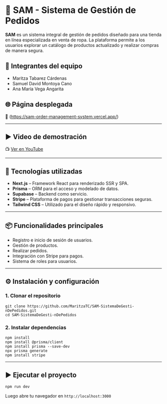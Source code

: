 # 🧾 SAM - Sistema de Gestión de Pedidos

**SAM** es un sistema integral de gestión de pedidos diseñado para una tienda en línea especializada en venta de ropa. La plataforma permite a los usuarios explorar un catálogo de productos actualizado y realizar compras de manera segura.

## 👥 Integrantes del equipo

- Maritza Tabarez Cárdenas
- Samuel David Montoya Cano
- Ana María Vega Angarita


## 🌐 Página desplegada

🔗 (https://sam-order-management-system.vercel.app/)

---

## ▶️ Video de demostración

📺 [Ver en YouTube](https://www.youtube.com/watch?v=xxxxxxxxxxx)


---

## 🚀 Tecnologías utilizadas

- **Next.js** – Framework React para renderizado SSR y SPA.
- **Prisma** – ORM para el acceso y modelado de datos.
- **Supabase** – Backend como servicio.
- **Stripe** – Plataforma de pagos para gestionar transacciones seguras.
- **Tailwind CSS** – Utilizado para el diseño rápido y responsivo.

---

## 📦 Funcionalidades principales

- Registro e inicio de sesión de usuarios.
- Gestión de productos.
- Realizar pedidos.
- Integración con Stripe para pagos.
- Sistema de roles para usuarios.

---

## ⚙️ Instalación y configuración

### 1. Clonar el repositorio

```
git clone https://github.com/MaritzaTC/SAM-SistemaDeGesti-nDePedidos.git
cd SAM-SistemaDeGesti-nDePedidos
```

### 2. Instalar dependencias

```
npm install
npm install @prisma/client
npm install prisma --save-dev
npx prisma generate
npm install stripe
```

---

## ▶️ Ejecutar el proyecto

```
npm run dev
```

Luego abre tu navegador en `http://localhost:3000`
